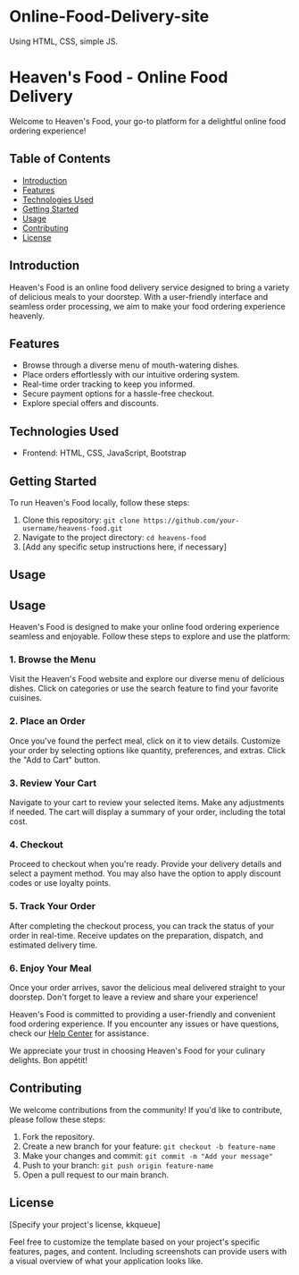 # Online-Food-Delivery-site
Using HTML, CSS, simple JS.
# Heaven's Food - Online Food Delivery

Welcome to Heaven's Food, your go-to platform for a delightful online food ordering experience!

## Table of Contents
- [Introduction](#introduction)
- [Features](#features)
- [Technologies Used](#technologies-used)
- [Getting Started](#getting-started)
- [Usage](#usage)
- [Contributing](#contributing)
- [License](#license)

## Introduction
Heaven's Food is an online food delivery service designed to bring a variety of delicious meals to your doorstep. With a user-friendly interface and seamless order processing, we aim to make your food ordering experience heavenly.

## Features
- Browse through a diverse menu of mouth-watering dishes.
- Place orders effortlessly with our intuitive ordering system.
- Real-time order tracking to keep you informed.
- Secure payment options for a hassle-free checkout.
- Explore special offers and discounts.

## Technologies Used
- Frontend: HTML, CSS, JavaScript, Bootstrap

## Getting Started
To run Heaven's Food locally, follow these steps:
1. Clone this repository: `git clone https://github.com/your-username/heavens-food.git`
2. Navigate to the project directory: `cd heavens-food`
3. [Add any specific setup instructions here, if necessary]

## Usage
## Usage

Heaven's Food is designed to make your online food ordering experience seamless and enjoyable. Follow these steps to explore and use the platform:

### 1. Browse the Menu

Visit the Heaven's Food website and explore our diverse menu of delicious dishes. Click on categories or use the search feature to find your favorite cuisines.

### 2. Place an Order

Once you've found the perfect meal, click on it to view details. Customize your order by selecting options like quantity, preferences, and extras. Click the "Add to Cart" button.

### 3. Review Your Cart

Navigate to your cart to review your selected items. Make any adjustments if needed. The cart will display a summary of your order, including the total cost.

### 4. Checkout

Proceed to checkout when you're ready. Provide your delivery details and select a payment method. You may also have the option to apply discount codes or use loyalty points.

### 5. Track Your Order

After completing the checkout process, you can track the status of your order in real-time. Receive updates on the preparation, dispatch, and estimated delivery time.

### 6. Enjoy Your Meal

Once your order arrives, savor the delicious meal delivered straight to your doorstep. Don't forget to leave a review and share your experience!

Heaven's Food is committed to providing a user-friendly and convenient food ordering experience. If you encounter any issues or have questions, check our [Help Center](#) for assistance.

We appreciate your trust in choosing Heaven's Food for your culinary delights. Bon appétit!


## Contributing
We welcome contributions from the community! If you'd like to contribute, please follow these steps:
1. Fork the repository.
2. Create a new branch for your feature: `git checkout -b feature-name`
3. Make your changes and commit: `git commit -m "Add your message"`
4. Push to your branch: `git push origin feature-name`
5. Open a pull request to our main branch.

## License
[Specify your project's license, kkqueue]

Feel free to customize the template based on your project's specific features, pages, and content. Including screenshots can provide users with a visual overview of what your application looks like.
